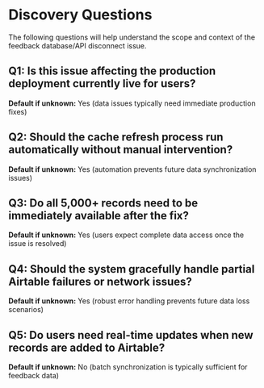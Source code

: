 # Discovery Questions

The following questions will help understand the scope and context of the feedback database/API disconnect issue.

## Q1: Is this issue affecting the production deployment currently live for users?
**Default if unknown:** Yes (data issues typically need immediate production fixes)

## Q2: Should the cache refresh process run automatically without manual intervention?
**Default if unknown:** Yes (automation prevents future data synchronization issues)

## Q3: Do all 5,000+ records need to be immediately available after the fix?
**Default if unknown:** Yes (users expect complete data access once the issue is resolved)

## Q4: Should the system gracefully handle partial Airtable failures or network issues?
**Default if unknown:** Yes (robust error handling prevents future data loss scenarios)

## Q5: Do users need real-time updates when new records are added to Airtable?
**Default if unknown:** No (batch synchronization is typically sufficient for feedback data)